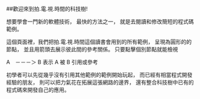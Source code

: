 ##歡迎來到拍.電.視.時間的科技樹!

想要學會一門新的軟體技術，
最快的方法之一，
就是去閱讀和修改簡短的程式碼範例。

這個頁面裡，我們把拍.電.視.時間這個讀書會用到的所有範例，
呈現為圓形的的節點，
並且用箭頭去展示彼此間的參考關係。
只要點擊個別節點就能檢視

A　－－－＞ B 表示 A 被 B 引用或參考

初學者可以先從幾乎沒有引用其他範例的範例開始玩起，
而已經有相當程式開發經驗的朋友，
則可以把力氣花在拓展這張網路的邊界，
還有整合科技樹中已有的程式碼來開發自己的應用。

